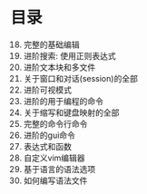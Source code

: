 # 目录

18. 完整的基础编辑
19. 进阶搜索: 使用正则表达式
20. 进阶文本块和多文件
21. 关于窗口和对话(session)的全部
22. 进阶可视模式
23. 进阶的用于编程的命令
24. 关于缩写和键盘映射的全部
25. 完整的命令行命令
26. 进阶的gui命令
27. 表达式和函数
28. 自定义vim编辑器
29. 基于语言的语法选项
30. 如何编写语法文件